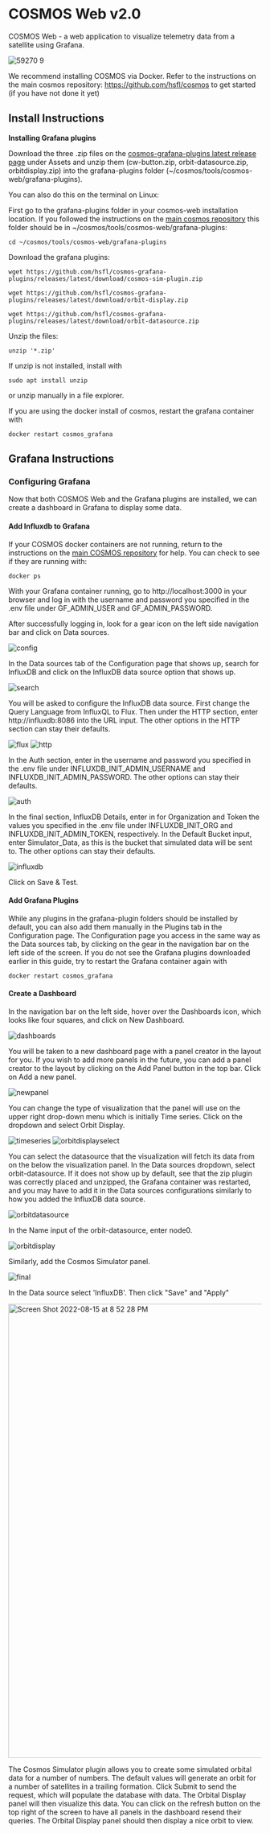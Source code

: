 # COSMOS Web v2.0

COSMOS Web - a web application to visualize telemetry data from a satellite using Grafana. 

![59270 9](https://user-images.githubusercontent.com/1541868/159378681-836b043d-a14a-44c6-a586-7de8fca09ad0.png)

We recommend installing COSMOS via Docker. Refer to the instructions on the main cosmos repository: https://github.com/hsfl/cosmos to get started (if you have not done it yet)


## Install Instructions

**Installing Grafana plugins**

Download the three .zip files on the [cosmos-grafana-plugins latest release page](https://github.com/hsfl/cosmos-grafana-plugins/releases/latest) under Assets and unzip them (cw-button.zip, orbit-datasource.zip, orbitdisplay.zip) into the grafana-plugins folder (~/cosmos/tools/cosmos-web/grafana-plugins).

You can also do this on the terminal on Linux:

First go to the grafana-plugins folder in your cosmos-web installation location. If you followed the instructions on the [main cosmos repository](https://github.com/hsfl/cosmos) this folder should be in ~/cosmos/tools/cosmos-web/grafana-plugins:
```
cd ~/cosmos/tools/cosmos-web/grafana-plugins
```
Download the grafana plugins:
```
wget https://github.com/hsfl/cosmos-grafana-plugins/releases/latest/download/cosmos-sim-plugin.zip
```
```
wget https://github.com/hsfl/cosmos-grafana-plugins/releases/latest/download/orbit-display.zip
```
```
wget https://github.com/hsfl/cosmos-grafana-plugins/releases/latest/download/orbit-datasource.zip
```
Unzip the files:
```
unzip '*.zip'
```
If unzip is not installed, install with 
```
sudo apt install unzip
```
or unzip manually in a file explorer.

If you are using the docker install of cosmos, restart the grafana container with
```
docker restart cosmos_grafana
```

## Grafana Instructions

### Configuring Grafana

Now that both COSMOS Web and the Grafana plugins are installed, we can create a dashboard in Grafana to display some data.

#### Add Influxdb to Grafana

If your COSMOS docker containers are not running, return to the instructions on the [main COSMOS repository](https://github.com/hsfl/cosmos) for help. You can check to see if they are running with:
```
docker ps
```

With your Grafana container running, go to http://localhost:3000 in your browser and log in with the username and password you specified in the .env file under GF_ADMIN_USER and GF_ADMIN_PASSWORD.

After successfully logging in, look for a gear icon on the left side navigation bar and click on Data sources.

![config](https://user-images.githubusercontent.com/40340250/181689735-ebddd500-1d52-450d-b303-3faa41f390a1.png)

In the Data sources tab of the Configuration page that shows up, search for InfluxDB and click on the InfluxDB data source option that shows up.

![search](https://user-images.githubusercontent.com/40340250/181689931-ffa7dad8-2af5-4918-b9ce-41bda782e4ed.png)

You will be asked to configure the InfluxDB data source. First change the Query Language from InfluxQL to Flux. Then under the HTTP section, enter http://influxdb:8086 into the URL input. The other options in the HTTP section can stay their defaults.

![flux](https://user-images.githubusercontent.com/40340250/181690011-02be9b43-2fc0-4dac-afcb-d4d181cb84e3.png)
![http](https://user-images.githubusercontent.com/40340250/181690193-61e66432-facb-418f-9da4-df054f8aa165.png)

In the Auth section, enter in the username and password you specified in the .env file under INFLUXDB_INIT_ADMIN_USERNAME and INFLUXDB_INIT_ADMIN_PASSWORD. The other options can stay their defaults.

![auth](https://user-images.githubusercontent.com/40340250/181690434-3ab81720-8190-4abf-99c1-47ace7faabcd.png)

In the final section, InfluxDB Details, enter in for Organization and Token the values you specified in the .env file under INFLUXDB_INIT_ORG and INFLUXDB_INIT_ADMIN_TOKEN, respectively. In the Default Bucket input, enter Simulator_Data, as this is the bucket that simulated data will be sent to. The other options can stay their defaults.

![influxdb](https://user-images.githubusercontent.com/40340250/181690736-636a1b5f-fbcf-40ea-a33c-af060dc15bb9.png)


Click on Save & Test.

#### Add Grafana Plugins

While any plugins in the grafana-plugin folders should be installed by default, you can also add them manually in the Plugins tab in the Configuration page. The Configuration page you access in the same way as the Data sources tab, by clicking on the gear in the navigation bar on the left side of the screen. If you do not see the Grafana plugins downloaded earlier in this guide, try to restart the Grafana container again with
```
docker restart cosmos_grafana
```

#### Create a Dashboard
In the navigation bar on the left side, hover over the Dashboards icon, which looks like four squares, and click on New Dashboard.

![dashboards](https://user-images.githubusercontent.com/40340250/181691917-49e50515-08d7-444e-9c2d-aedb61dea0e6.png)

You will be taken to a new dashboard page with a panel creator in the layout for you. If you wish to add more panels in the future, you can add a panel creator to the layout by clicking on the Add Panel button in the top bar. Click on Add a new panel.

![newpanel](https://user-images.githubusercontent.com/40340250/181692310-cda18667-0080-45ca-9b90-4eea533c8a52.png)

You can change the type of visualization that the panel will use on the upper right drop-down menu which is initially Time series. Click on the dropdown and select Orbit Display.

![timeseries](https://user-images.githubusercontent.com/40340250/181692642-aff5f3f3-9847-482a-9f25-db3006553dd9.png)
![orbitdisplayselect](https://user-images.githubusercontent.com/40340250/181692752-4a36662e-d7a6-42b7-b6cc-c410a42c6a9d.png)

You can select the datasource that the visualization will fetch its data from on the below the visualization panel. In the Data sources dropdown, select orbit-datasource. If it does not show up by default, see that the zip plugin was correctly placed and unzipped, the Grafana container was restarted, and you may have to add it in the Data sources configurations similarly to how you added the InfluxDB data source.

![orbitdatasource](https://user-images.githubusercontent.com/40340250/181693111-91265b56-0d67-48c1-adb2-b7f980586796.png)

In the Name input of the orbit-datasource, enter node0.

![orbitdisplay](https://user-images.githubusercontent.com/40340250/181693349-5fdd447a-8163-4cd7-8d9b-f1741842ce08.png)

Similarly, add the Cosmos Simulator panel.

![final](https://user-images.githubusercontent.com/40340250/181693774-268bd86b-bc91-443b-82c6-a35a809d8cb3.png)

In the Data source select 'InfluxDB'. Then click "Save" and "Apply"

<img width="903" alt="Screen Shot 2022-08-15 at 8 52 28 PM" src="https://user-images.githubusercontent.com/1541868/184697721-06604b91-52d4-4010-9e85-5e12b9d07e33.png">

The Cosmos Simulator plugin allows you to create some simulated orbital data for a number of numbers. The default values will generate an orbit for a number of satellites in a trailing formation. Click Submit to send the request, which will populate the database with data. The Orbital Display panel will then visualize this data. You can click on the refresh button on the top right of the screen to have all panels in the dashboard resend their queries. The Orbital Display panel should then display a nice orbit to view.
